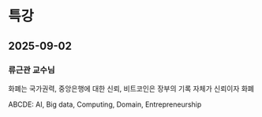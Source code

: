 # 특강

## 2025-09-02

### 류근관 교수님

화폐는 국가권력, 중앙은행에 대한 신뢰, 비트코인은 장부의 기록 자체가 신뢰이자 화폐

ABCDE: AI, Big data, Computing, Domain, Entrepreneurship